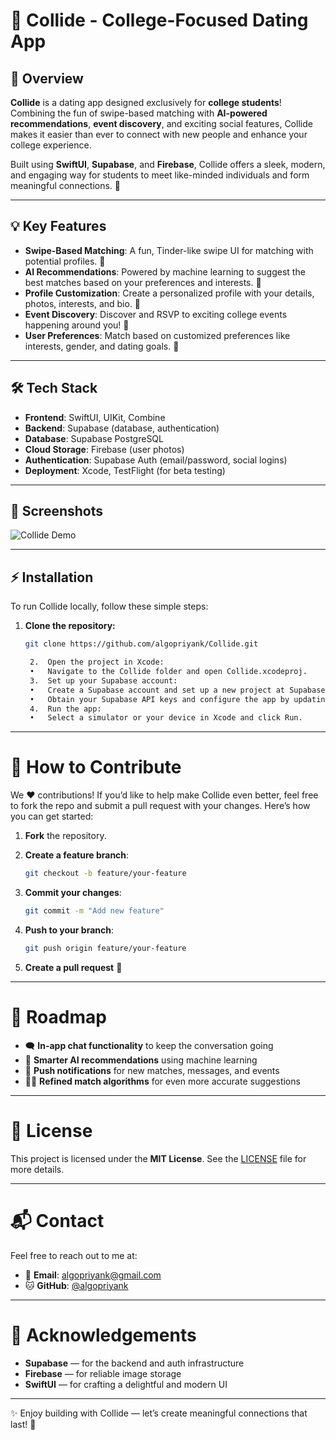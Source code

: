 # 🚀 Collide - College-Focused Dating App

## 🌟 Overview
**Collide** is a dating app designed exclusively for **college students**! Combining the fun of swipe-based matching with **AI-powered recommendations**, **event discovery**, and exciting social features, Collide makes it easier than ever to connect with new people and enhance your college experience. 

Built using **SwiftUI**, **Supabase**, and **Firebase**, Collide offers a sleek, modern, and engaging way for students to meet like-minded individuals and form meaningful connections. 🎉

---

## 💡 Key Features
- **Swipe-Based Matching**: A fun, Tinder-like swipe UI for matching with potential profiles. 💖
- **AI Recommendations**: Powered by machine learning to suggest the best matches based on your preferences and interests. 🤖
- **Profile Customization**: Create a personalized profile with your details, photos, interests, and bio. 📸
- **Event Discovery**: Discover and RSVP to exciting college events happening around you! 🎉
- **User Preferences**: Match based on customized preferences like interests, gender, and dating goals. 🎯

---

## 🛠️ Tech Stack
- **Frontend**: SwiftUI, UIKit, Combine
- **Backend**: Supabase (database, authentication)
- **Database**: Supabase PostgreSQL
- **Cloud Storage**: Firebase (user photos)
- **Authentication**: Supabase Auth (email/password, social logins)
- **Deployment**: Xcode, TestFlight (for beta testing)

---

## 📸 Screenshots
![Collide Demo](./assets/screenshots/demo.png)

---

## ⚡ Installation
To run Collide locally, follow these simple steps:

1. **Clone the repository:**
   ```bash
   git clone https://github.com/algopriyank/Collide.git

	2.	Open the project in Xcode:
	•	Navigate to the Collide folder and open Collide.xcodeproj.
	3.	Set up your Supabase account:
	•	Create a Supabase account and set up a new project at Supabase.io.
	•	Obtain your Supabase API keys and configure the app by updating the relevant fields in SupabaseManager.swift.
	4.	Run the app:
	•	Select a simulator or your device in Xcode and click Run.

---

# 🤝 How to Contribute

We ❤️ contributions! If you’d like to help make Collide even better, feel free to fork the repo and submit a pull request with your changes. Here’s how you can get started:

1. **Fork** the repository.
2. **Create a feature branch**:

   ```bash
   git checkout -b feature/your-feature
   ```
3. **Commit your changes**:

   ```bash
   git commit -m "Add new feature"
   ```
4. **Push to your branch**:

   ```bash
   git push origin feature/your-feature
   ```
5. **Create a pull request** 🚀

---

# 🚀 Roadmap

* 🗨️ **In-app chat functionality** to keep the conversation going
* 🤖 **Smarter AI recommendations** using machine learning
* 🔔 **Push notifications** for new matches, messages, and events
* 🧑‍💻 **Refined match algorithms** for even more accurate suggestions

---

# 📜 License

This project is licensed under the **MIT License**. See the [LICENSE](./LICENSE) file for more details.

---

# 📬 Contact

Feel free to reach out to me at:

* 📧 **Email**: [algopriyank@gmail.com](mailto:algopriyank@gmail.com)
* 🐱 **GitHub**: [@algopriyank](https://github.com/algopriyank)

---

# 🙏 Acknowledgements

* **Supabase** — for the backend and auth infrastructure
* **Firebase** — for reliable image storage
* **SwiftUI** — for crafting a delightful and modern UI

---

✨ Enjoy building with Collide — let’s create meaningful connections that last! 💫
